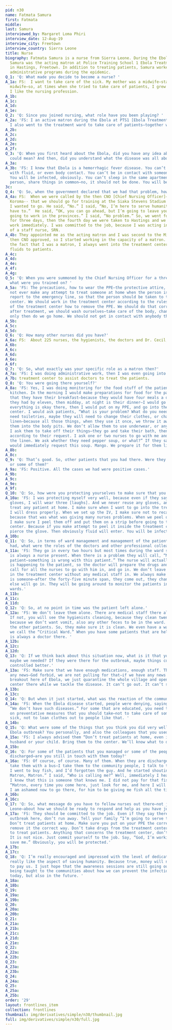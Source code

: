 ```yaml
---
pid: n30
name: Fatmata Samura
first: Fatmata
middle: 
last: Samura
interviewed_by: Margaret Loma Phiri
interview_date: 12-Aug-19
interview_city: Freetown
interview_country: Sierra Leone
title: Nurse
biography: Fatmata Samura is a nurse from Sierra Leone. During the Ebola epidemic,
  Samura was the acting matron at Police Training School 1 Ebola Treatment Center
  in Hastings, Freetown. In addition to treating patients, Samura worked on community
  administrative programs during the epidemic.
Q_1: 'Q: What made you decide to become a nurse? '
A_1a: FS:  I want to take care of the sick. My mother was a midwife—state-certified
  midwife—so, at times when she tried to take care of patients, I grew closer to her.
  I like the nursing profession.
A_1b: 
A_1c: 
A_1d: 
A_1e: 
Q_2: 'Q: Since you joined nursing, what role have you been playing? '
A_2a: 'FS: I an active matron during the Ebola at PTS1 [Ebola Treatment Unit PTS1].
  I also went to the treatment ward to take care of patients—together with the doctor.'
A_2b: 
A_2c: 
A_2d: 
A_2e: 
A_2f: 
Q_3: 'Q: When you first heard about the Ebola, did you have any idea about what that
  could mean? And then, did you understand what the disease was all about?'
A_3a: 
A_3b: 'FS: I knew that Ebola is a hemorrhagic fever disease. You can’t get contact
  with fluid, or even body contact. You can’t be in contact with someone that is positive.
  You will be infected, obviously. You can’t sleep in the same apartment with the
  person, share things in common—no, it should not be done. You will be infected.'
3c: 
Q_4: 'Q: So, when the government declared that we had that problem, how were you engaged?'
A_4a: FS:  When we were called by the then CNO [Chief Nursing Officer]—this is Hosinatu
  Koroma-- that we should go for training at the Siaka Stevens Stadium I told my husband,
  I wanted to go. He said, “No.” I said, “No, I’m here to serve humanity. So, I just
  have to.”  He said, “OK, you can go ahead, but I’m going to leave you here. I’m
  going to work in the provinces.” I said, “No problem.” So, we went for the training
  for three days, then the fourth day we were taken to Hastings and we started to
  work immediately. I was committed to the job, because I was acting in the place
  of a staff nurse, SRN. 
A_4b: They appointed me as the acting matron and I was second to the Ministry. The
  then CNO approved, so I started working in the capacity of a matron. But notwithstanding
  the fact that I was a matron, I always went into the treatment center, to give IV
  fluids to patients. 
A_4c: 
A_4d: 
A_4e: 
A_4f: 
A_4g: 
Q_5: 'Q: When you were summoned by the Chief Nursing Officer for a three-day training,
  what were you trained on? '
A_5a: 'FS: The precautions, how to wear the PPE—the protective attire, that we should
  not ever make any attempt to treat someone at home when the person is sick. We should
  report to the emergency line, so that the person should be taken to the treatment
  center. We should work in the treatment center according to the rules and guidelines
  of the treatment center how to remove the PPE. We should do that correctly, then
  after treatment, we should wash ourselves—take care of the body, change the clothing,
  only then do we go home. We should not get in contact with anybody that is sick. '
A_5b: 
A_5c: 
A_5d: 
Q_6: 'Q: How many other nurses did you have?'
A_6a: FS:  About 225 nurses, the hygienists, the doctors and Dr. Cecil, was the coordinator.
A_6b: 
A_6c: 
A_6d: 
A_6e: 
A_6f: 
Q_7: 'Q: So, what exactly was your specific role as a matron then?'
A_7a: 'FS: I was doing administrative work, then I was even going into the '
A_7b: treatment center to assist doctors to treat the patients.
Q_8: 'Q: You were going there yourself?'
A_8a: 'FS: Yes, I was doing monitoring for the food stuff of the patients and the
  kitchen. In the morning I would make preparations for food for the patients, see
  that they have their breakfast—because they would have four meals a day. Breakfast
  they had by eleven, then midday, at night is their dinner—I would go and make sure
  everything is okay there, then I would put on my PPE, and go into the treatment
  center. I would ask patients, “What is your problem? What do you need?” Maybe they
  need toiletries, maybe they will need to change their clothes, or change the bed
  linen—because all those things, when they use it once, we throw it away. We put
  them into the body pits. We don’t allow them to use underwear, or any linen twice. 
  I ask them to take off their things—they go and take their bath, then I pack them
  according to their request. I ask one or two nurses to go with me and we change
  the linen. We ask whether they need pepper soup, or what?” If they said yes, we
  would immediately request this soup. Mango. We prepare it for them like goat soup.'
A_8b: 
A_8c: 
Q_9: 'Q: That’s good. So, other patients that you had there. Were they already positive,
  or some of them?'
A_9a: 'FS: Positive. All the cases we had were positive cases.'
A_9b: 
A_9c: 
A_9e: 
A_9f: 
Q_10: 'Q: So, how were you protecting yourselves to make sure that you were not infected?'
A_10a: 'FS: I was protecting myself very well, because even if they say to wear two
  gloves, I will wear three [laughs]. And we never reuse any gloves, and we never
  treat any patient at home. I make sure when I want to go into the treatment center
  I will dress properly. When we set up the IV, I make sure not to recap the needle,
  because that was what was giving many nurses problems. When we peel off the plasters
  I make sure I peel them off and put them on a strip before going to the treatment
  center. Because if you make attempt to peel it inside the treatment center, it will
  pierce the glove. Then obviously fluid will enter. You will be infected. '
A_10b: 
Q_11: 'Q: So, in terms of ward management and management of the patients that you
  had, what were the roles of the doctors and other professional colleagues?'
A_11a: 'FS: They go in every two hours but most times during the ward setting, there
  is always a nurse present. When there is a problem they will call, “Matron, this
  patient—something is wrong with this patient.” The nurse will actually explain what
  is happening to the patient, so the doctor will prepare the drugs and go in. We
  call for all the nurses to go with him in, and go in. We don’t leave the patients
  in the treatment center without any medical staff in. We always make sure there
  is someone—after the forty-five minute span, they come out, they change and someone
  else will go in. They will be going around to monitor the patients in the various
  wards.'
A_11b: 
A_11c: 
A_11d: 
Q_12: 'Q: So, at no point in time was the patient left alone.'
A_12a: 'FS: We don’t leave them alone. There are medical staff there always working.
  If not, you will see the hygienists cleaning, because they clean twenty-four hours,
  because we don’t want vomit, also any other feces to be in the ward. It will upset
  the other patients. So, they make sure it is clean. We even have a ward here that
  we call the “Critical Ward.” When you have some patients that are helpless, there
  is always a doctor there. '
A_12b: 
A_12c: 
A_12d: 
Q_13: 'Q: If we think back about this situation now, what is it that you think that
  maybe we needed? If they were there for the outbreak, maybe things could have been
  controlled better.'
A_13a: 'FS: Make sure that we have enough medications, enough staff. Then, if we get
  any news—God forbid, we are not pulling for that—if we have any news there is a
  breakout here of Ebola, we just quarantine the whole village and open a treatment
  center there while we tackle the disease. It can’t go out. It can’t spread.'
A_13b: 
A_13c: 
Q_14: 'Q: But when it just started, what was the reaction of the communities itself? '
A_14a: 'FS: When the Ebola disease started, people were denying, saying, it’s a lie.
  “We don’t have such diseases.” For some that are educated, you need to advise them
  on preventative measures that you should take—not to take care of someone that is
  sick, not to loan clothes out to people like that. '
A_14b: 
Q_15: 'Q: What were some of the things that you think you did very well, during the
  Ebola outbreak? You personally, and also the colleagues that you used to work with.'
A_15a: 'FS: I always advised them “Don’t treat patients at home, even if it’s your
  husband or your child. Bring them to the center. We’ll know what to do.” '
A_15b: 
Q_16: 'Q: For some of the patients that you managed or some of the people that you
  discharged—are you still in touch with them today?'
A_16a: 'FS: Of course, of course. Many of them. When they are discharged I have to
  take them with a bus—I take them to the community people, I talk to them. One time
  I went to buy fish, and I’d forgotten the guy. And he started shouting——“Oh, Matron,
  Matron, Matron.” I said, “Who is calling me?” Well, immediately I heard “Matron,”
  I knew that this is someone that knows me. I did not pay for that fish. He says,
  “Matron, every time you come here, just look for me, and here I will give you fish.”
  I am ashamed now to go there, for him to be giving me fish all the time. '
A_16b: 
A_16c: 
Q_17: 'Q: So, what message do you have to fellow nurses out there—not just in Sierra
  Leone—about how we should be ready to respond and help as you have just explained?'
A_17a: 'FS: They should be committed to the job. Even if they say there is an Ebola
  outbreak here, don’t run away. Tell your family “I’m going to serve the community.”
  Don’t treat patients at home. Make sure you put on your PPE the correct way, and
  remove it the correct way. Don’t take drugs from the treatment center to your house
  to treat patients. Anything that concerns the treatment center, don’t take it home.
  It is not nice. Just commit yourself to the job. Say, “God, I’m working for humanity,
  save me.” Obviously, you will be protected.'
A_17b: 
A_17c: 
Q_18: 'Q: I’m really encouraged and impressed with the level of dedication, and I
  really like the aspect of saving humanity. Because true, money will never be enough
  to pay us. I just hope that the awareness sessions are still going out, you know,
  being taught to the communities about how we can prevent the infections—not just
  today, but also in the future. '
A_18a: 
A_18b: 
Q_19: 
A_19a: 
A_19b: 
Q_20: 
A_20a: 
A_20b: 
Q_21: 
A_21a: 
A_21b: 
A_21c: 
A_21d: 
A_21e: 
Q_22: 
A_22a: 
A_22b: 
Q_23: 
A_23a: 
A_23b: 
Q_24: 
A_24a: 
Q_25: 
A_25a: 
A_25b: 
order: '29'
layout: frontlines_item
collection: frontlines
thumbnail: img/derivatives/simple/n30/thumbnail.jpg
full: img/derivatives/simple/n30/full.jpg
---
```

